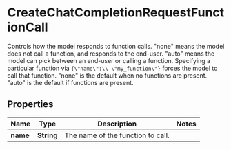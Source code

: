 

# CreateChatCompletionRequestFunctionCall

Controls how the model responds to function calls. \"none\" means the model does not call a function, and responds to the end-user. \"auto\" means the model can pick between an end-user or calling a function.  Specifying a particular function via `{\"name\":\\ \"my_function\"}` forces the model to call that function. \"none\" is the default when no functions are present. \"auto\" is the default if functions are present.

## Properties

Name | Type | Description | Notes
------------ | ------------- | ------------- | -------------
**name** | **String** | The name of the function to call. | 



